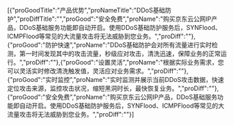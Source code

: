 [{"proGoodTitle":"产品优势","proNameTitle":"DDoS基础防护","proDiffTitle":"","proGood":"安全免费","proName":"购买京东云公网IP产品，DDoS基础服务功能即自动开启。使用DDoS基础防护服务后，SYNFlood、ICMPFlood等常见的大流量攻击将无法威胁到您业务。","proDiff":""},{"proGood":"防护快速","proName":"DDoS基础防护会对所有流量进行实时检测，第一时间发现其中的攻击流量，秒级应对攻击，清洗迅速，保障业务的正常运行。","proDiff":""},{"proGood":"设置灵活","proName":"根据实际业务需求，您可以灵活实时修改清洗触发值，灵活应对业务需求。","proDiff":""},{"proGood":"实时监控","proName":"实时监测并展示当前DDoS攻击数据，快速定位攻击来源，监控攻击状况，缩短黑洞时长，最快恢复业务。","proDiff":""},{"proGood":"安全免费","proName":"购买京东云公网IP产品，DDoS基础服务功能即自动开启。使用DDoS基础防护服务后，SYNFlood、ICMPFlood等常见的大流量攻击将无法威胁到您业务。","proDiff":""}]